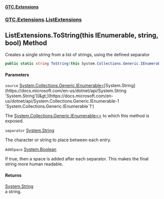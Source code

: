 #### [GTC.Extensions](GTCExtensions.md 'GTC Extensions')
### [GTC.Extensions](GTCExtensions.md#GTC.Extensions 'GTC.Extensions').[ListExtensions](ListExtensions.md 'GTC.Extensions.ListExtensions')

## ListExtensions.ToString(this IEnumerable<string>, string, bool) Method

Creates a single string from a list of strings, using the defined separator

```csharp
public static string ToString(this System.Collections.Generic.IEnumerable<string> source, string separator, bool AddSpace);
```
#### Parameters

<a name='GTC.Extensions.ListExtensions.ToString(thisSystem.Collections.Generic.IEnumerable_string_,string,bool).source'></a>

`source` [System.Collections.Generic.IEnumerable&lt;](https://docs.microsoft.com/en-us/dotnet/api/System.Collections.Generic.IEnumerable-1 'System.Collections.Generic.IEnumerable`1')[System.String](https://docs.microsoft.com/en-us/dotnet/api/System.String 'System.String')[&gt;](https://docs.microsoft.com/en-us/dotnet/api/System.Collections.Generic.IEnumerable-1 'System.Collections.Generic.IEnumerable`1')

The [System.Collections.Generic.IEnumerable&lt;&gt;](https://docs.microsoft.com/en-us/dotnet/api/System.Collections.Generic.IEnumerable-1 'System.Collections.Generic.IEnumerable`1') to which this method is exposed.

<a name='GTC.Extensions.ListExtensions.ToString(thisSystem.Collections.Generic.IEnumerable_string_,string,bool).separator'></a>

`separator` [System.String](https://docs.microsoft.com/en-us/dotnet/api/System.String 'System.String')

The character or string to place between each entry.

<a name='GTC.Extensions.ListExtensions.ToString(thisSystem.Collections.Generic.IEnumerable_string_,string,bool).AddSpace'></a>

`AddSpace` [System.Boolean](https://docs.microsoft.com/en-us/dotnet/api/System.Boolean 'System.Boolean')

If true, then a space is added after each separator. This makes the final string more human readable.

#### Returns
[System.String](https://docs.microsoft.com/en-us/dotnet/api/System.String 'System.String')  
a string.